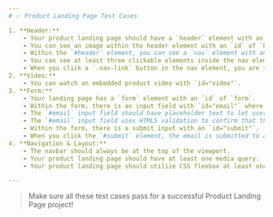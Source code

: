 ```yaml
---
# ✅ Product Landing Page Test Cases

1. **Header:**
	- Your product landing page should have a `header` element with an `id` of `header`.
	- You can see an image within the header element with an `id` of `header-img` (A logo would make a good image here).
	- Within the `#header` element, you can see a `nav` element with an `id` of `nav-bar`.
	- You can see at least three clickable elements inside the nav element, each with the class `nav-link`.
	- When you click a `.nav-link` button in the nav element, you are taken to the corresponding section of the landing page.
2. **Video:**
	- You can watch an embedded product video with `id="video"`.
3. **Form:**
	- Your landing page has a `form` element with an `id` of `form`.
	- Within the form, there is an input field with `id="email"` where you can enter an email address.
	- The `#email` input field should have placeholder text to let users know what the field is for.
	- The `#email` input field uses HTML5 validation to confirm that the entered text is an email address.
	- Within the form, there is a submit input with an `id="submit"`.
	- When you click the `#submit` element, the email is submitted to a static page (use this mock URL: https://www.freecodecamp.com/email-submit).
4. **Navigation & Layout:**
	- The navbar should always be at the top of the viewport.
	- Your product landing page should have at least one media query.
	- Your product landing page should utilize CSS flexbox at least once.

---
```


> Make sure all these test cases pass for a successful Product Landing Page project!
